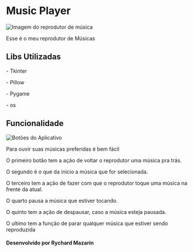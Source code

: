 <h1> Music Player </h1>

![Imagem do reprodutor de música](https://user-images.githubusercontent.com/98194579/170850501-60b13b8e-bbed-42bb-9a8e-5d81108049e8.png)

<p>Esse é o meu reprodutor de Músicas</p>

<h2> Libs Utilizadas </h2>
<p> - Tkinter </p>
<p> - Pillow </p>
<p> - Pygame </p>
<p> - os </p>

<h2> Funcionalidade </h2>

![Botões do Aplicativo](https://user-images.githubusercontent.com/98194579/170850848-e862e2b4-c8fc-47f5-aea7-4e14c0851b00.png)

<p>Para ouvir suas músicas preferidas é bem fácil</p>
<p>O primeiro botão tem a ação de voltar o reprodutor uma música pra trás.</p>
<p>O segundo é o que da inicio a música que for selecionada.</p>
<p>O terceiro tem a ação de fazer com que o reprodutor toque uma música na frente da atual.</p>
<p>O quarto pausa a música que estiver tocando.</p>
<p>O quinto tem a ação de despausar, caso a música esteja pausada.</p>
<p>O ultimo tem a função de parar qualquer música que estiver sendo reproduzida</p>


<h4>Desenvolvido por Rychard Mazarin</h4>



  
